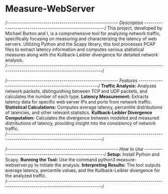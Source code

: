 # Measure-WebServer
/*------------------------------------------------------- Description ----------------------------------------------------------*/
This project, developed by Michael Burton and I, is a comprehensive tool for analyzing network traffic, specifically focusing 
on measuring and characterizing the latency of web servers. Utilizing Python and the Scapy library, this tool processes PCAP 
files to extract latency information and computes various statistical measures along with the Kullback-Leibler divergence for 
detailed network analysis.                                                                                                       
/*-----------------------------------------------------------------------------------------------------------------------------*/


/*------------------------------------------------------- Features ----------------------------------------------------------*/
**Traffic Analysis:** Analyzes network packets, distinguishing between TCP and UDP packets, and calculates the number of each type.
**Latency Measurement:** Extracts latency data for specific web server IPs and ports from network traffic.
**Statistical Calculations:** Computes average latency, percentile distributions of latencies, and other relevant statistics.
**Kullback-Leibler Divergence Computation:** Calculates the divergence between modeled and measured distributions of latency, 
providing insight into the consistency of network traffic.                                                                      
/*-----------------------------------------------------------------------------------------------------------------------------*/

/*------------------------------------------------------- How to Use ----------------------------------------------------------*/
**Setup:** Install Python and Scapy.
**Running the Tool:** Use the command python3 measure-webserver.py <input-file> <server-ip> <server-port> to initiate the analysis.
**Interpreting Results:** The tool outputs average latency, percentile values, and the Kullback-Leibler divergence for the analyzed 
traffic.                                                                              
/*-----------------------------------------------------------------------------------------------------------------------------*/


